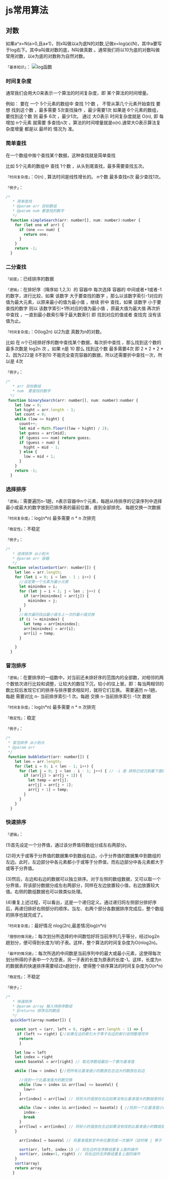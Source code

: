 # js常用算法
## 对数
如果a^x=N(a>0,且a≠1)，则x叫做以a为底N的对数,记做x=log(a)(N)，其中a要写于log右下。其中a叫做对数的底，N叫做真数 。通常我们将以10为底的对数叫做常用对数，以e为底的对数称为自然对数。

`「基本知识」`：
![log函数](./image/log.png)

### 时间复杂度
通常我们会用大O来表示一个算法的时间复杂度，即 某个算法的时间增量。

例如： 要在 一个 5个元素的数组中 查找 1个数 ， 不管从第几个元素开始查找 要想 找到这个数 ，最多需要 5次查找操作 ，最少需要1次 如果是 6个元素的数组，要找到这个数 则 最多 6次 ，最少1次。 通过 大O表示 时间复杂度就是 O(n), 即 每增加 n个元素 就需要 多查找n次 ，算法的时间增量就是o(n).通常大O表示算法复杂度增量 都是以 最坏的 情况为 准。

### 简单查找
在一个数组中挨个查找某个数据，这种查找就是简单查找

比如 5个元素的数组中 查找 1个数 ，从头到尾查找，最多需要查找五次。

`「时间复杂度」`：O(n) , 算法时间是线性增长的。 n个数 最多查找n次 最少查找1次。

`「例子」`：
```js
/*
   * 简单查找
   * @param arr 目标数组
   * @param num 要查找的数字
   */
  function simpleSearch(arr: number[], num: number):number {
    for (let one of arr) {
      if (one === num) {
        return one;
      }
    }
    return -1;
  }
  ```
### 二分查找
`「前提」`：已经排序的数据

`「逻辑」`：在排好序（降序如 1,2,3）的 容器中 每次选择 容器的 中间或者+1或者-1的数字，进行比较，如果 该数字 大于要查找的数字 ，那么以该数字索引-1对应的值为最大元素，以原来最小的值为最小值 ，继续 折中 查找，如果 该数字 小于要查找的数字 则以 该数字索引+1所对应的值为最小值 ，原最大值为最大值 再次折中查找 ，一直到最小数索引等于最大数索引 即 找到对应的值或者 查找完 没有该值为止。

`「时间复杂度」`：O(log2n) 以2为底 真数为n的对数。

比如 在 n个已经排好序的数中查找某个数据，每次折中查找 ，那么找到这个数的 最多次数是 log2n 次 。如果 n是 10 那么 找到这个数 最多需要4次 即 2 * 2 * 2 * 2。因为222是 8不到10 不能完全查完容器的数据，所以还需要折中查找一次，所以是 4次

`「例子」`：
```js
/*
   * arr 目标数组
   * num  要查找的数字
  */
 function binarySearch(arr: number[], num: number):number {
    let low = 0;
    let hight = arr.length - 1;
    let count = 0;
    while (low <= hight) {
      count++;
      let mid = Math.floor((low + hight) / 2);
      let guess = arr[mid];
      if (guess === num) return guess;
      if (guess > num) {
        hight = mid - 1;
      } else {
        low = mid + 1;
      }
    }
    return -1;
  }
  ```
### 选择排序
`「逻辑」`：需要遍历n-1趟，n表示容器中n个元素，每趟从待排序的记录序列中选择最小或最大的数字放到已排序表的最前位置，直到全部排完。 每趟交换一次数据

`「时间复杂度」`：log(n*n) 最多需要 n * n 次排完

`「稳定性」`：不稳定

`「例子」`：
```js
/*
   * 选择排序 从小到大
   * @param arr 容器
   */
 function selectionSort(arr: number[]) {
    let len = arr.length;
    for (let i = 0; i < len - 1 ; i++) {
      //设定第一个元素为最小元素
      let minindex = i;
      for (let j = i + 1; j < len ; j++) {
        if (arr[minindex] > arr[j]) {
          minindex = j;
        }
      }
      //每次遍历找出最小值与上一次的最小值交换
      if (i != minindex) {
        let temp = arr[minindex];
        arr[minindex] = arr[i];
        arr[i] = temp;
      }

    }
  }
  ```
### 冒泡排序
`「逻辑」`：在要排序的一组数中，对当前还未排好序的范围内的全部数，对相邻的两个数依次进行比较和调整，让较大的数往下沉，较小的往上冒。即：每当两相邻的数比较后发现它们的排序与排序要求相反时，就将它们互换。 需要遍历 n-1趟，每趟 需要对比 n- 当前排序索引-1 次。每趟 交换 n-当前排序索引 -1次 数据

`「时间复杂度」`：log(n*n) 最多需要 n * n 次排完

`「稳定性」`：稳定

`「例子」`：
```js
/*
 * 冒泡排序 从小到大
 * @param arr 
 */
 function bubbleSort(arr: number[]) {
    let len = arr.length;
    for (let i = 0; i < len - 1; i++) {
      for (let j = 0; j < len - i - 1; j++) { // -i 是 排除已经沉到最下面的数，没必要再次比较。
        if (arr[j] > arr[j + 1]) {
          let temp = arr[j];
          arr[j] = arr[j + 1];
          arr[j + 1] = temp;
        }
      }
    }
  }
  ```
### 快速排序
`「逻辑」`：

(1)首先设定一个分界值，通过该分界值将数组分成左右两部分。

(2)将大于或等于分界值的数据集中到数组右边，小于分界值的数据集中到数组的左边。此时，左边部分中各元素都小于或等于分界值，而右边部分中各元素都大于或等于分界值。

(3)然后，左边和右边的数据可以独立排序。对于左侧的数组数据，又可以取一个分界值，将该部分数据分成左右两部分，同样在左边放置较小值，右边放置较大值。右侧的数组数据也可以做类似处理。

(4)重复上述过程，可以看出，这是一个递归定义。通过递归将左侧部分排好序后，再递归排好右侧部分的顺序。当左、右两个部分各数据排序完成后，整个数组的排序也就完成了。

`「时间复杂度」`：最好情况 nlog(2n),最差情况log(n*n)

`「理想的情况是」`：每次划分所选择的中间数恰好将当前序列几乎等分，经过log2n趟划分，便可得到长度为1的子表。这样，整个算法的时间复杂度为O(nlog2n)。

`「最坏的情况是」`：每次所选的中间数是当前序列中的最大或最小元素，这使得每次划分所得的子表中一个为空表，另一子表的长度为原表的长度-1。这样，长度为n的数据表的快速排序需要经过n趟划分，使得整个排序算法的时间复杂度为O(n*n)

`「稳定性」`：不稳定

`「例子」`：
```js
/*
   * 快速排序
   * @param array 输入待排序数组
   * @returns 排序后的数组
   */
  quickSort(array:number[]) {

    const sort = (arr, left = 0, right = arr.length - 1) => {
     if (left >= right) {//如果左边的索引大于等于右边的索引说明整理完毕
      return
      }

    let low = left
    let index = right
    const baseVal = arr[right] // 取无序数组最后一个数为基准值

    while (low < index) {//把所有比基准值小的数放在左边大的数放在右边

      //找到一个比基准值大的数交换
      while (low < index && arr[low] <= baseVal) { 
        low++
      }
      arr[index] = arr[low] // 将较大的值放在右边如果没有比基准值大的数就是将自己赋值给自己（i 等于 j）

      while (low < index && arr[index] >= baseVal) { //找到一个比基准值小的数交换
        index--
        break
      }
      arr[low] = arr[index] // 将较小的值放在左边如果没有找到比基准值小的数就是将自己赋值给自己（i 等于 j）
    }

      arr[index] = baseVal // 将基准值放至中央位置完成一次循环（这时候 j 等于 i ）

      sort(arr, left, index-1) // 将左边的无序数组重复上面的操作
      sort(arr, index+1, right) // 将右边的无序数组重复上面的操作
    }
    sort(array)
    return array
   }
   ```
